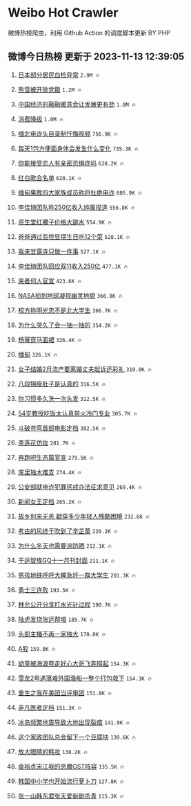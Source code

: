 # Weibo Hot Crawler 



微博热榜爬虫，利用 Github Action 的调度脚本更新 BY PHP 


## 微博今日热榜 更新于 2023-11-13 12:39:05 
1. [日本部分居民血检异常](https://s.weibo.com/weibo?q=%23%E6%97%A5%E6%9C%AC%E9%83%A8%E5%88%86%E5%B1%85%E6%B0%91%E8%A1%80%E6%A3%80%E5%BC%82%E5%B8%B8%23&t=31&band_rank=1&Refer=top) `2.9M 🔥` 

1. [熊雪被开除党籍](https://s.weibo.com/weibo?q=%23%E7%86%8A%E9%9B%AA%E8%A2%AB%E5%BC%80%E9%99%A4%E5%85%9A%E7%B1%8D%23&t=31&band_rank=2&Refer=top) `1.2M 🔥` 

1. [中国经济的融融暖意会让发展更有劲](https://s.weibo.com/weibo?q=%23%E4%B8%AD%E5%9B%BD%E7%BB%8F%E6%B5%8E%E7%9A%84%E8%9E%8D%E8%9E%8D%E6%9A%96%E6%84%8F%E4%BC%9A%E8%AE%A9%E5%8F%91%E5%B1%95%E6%9B%B4%E6%9C%89%E5%8A%B2%23&t=31&band_rank=3&Refer=top) `1.0M 🔥` 

1. [消费降级](https://s.weibo.com/weibo?q=%E6%B6%88%E8%B4%B9%E9%99%8D%E7%BA%A7&t=31&band_rank=4&Refer=top) `1.0M 🔥` 

1. [缅北电诈头目录制忏悔视频](https://s.weibo.com/weibo?q=%23%E7%BC%85%E5%8C%97%E7%94%B5%E8%AF%88%E5%A4%B4%E7%9B%AE%E5%BD%95%E5%88%B6%E5%BF%8F%E6%82%94%E8%A7%86%E9%A2%91%23&t=31&band_rank=5&Refer=top) `756.9K 🔥` 

1. [每天1包方便面身体会发生什么变化](https://s.weibo.com/weibo?q=%23%E6%AF%8F%E5%A4%A91%E5%8C%85%E6%96%B9%E4%BE%BF%E9%9D%A2%E8%BA%AB%E4%BD%93%E4%BC%9A%E5%8F%91%E7%94%9F%E4%BB%80%E4%B9%88%E5%8F%98%E5%8C%96%23&t=31&band_rank=6&Refer=top) `735.3K 🔥` 

1. [你能接受恋人有亲密恐惧症吗](https://s.weibo.com/weibo?q=%23%E4%BD%A0%E8%83%BD%E6%8E%A5%E5%8F%97%E6%81%8B%E4%BA%BA%E6%9C%89%E4%BA%B2%E5%AF%86%E6%81%90%E6%83%A7%E7%97%87%E5%90%97%23&t=31&band_rank=7&Refer=top) `628.2K 🔥` 

1. [红白歌会名单](https://s.weibo.com/weibo?q=%E7%BA%A2%E7%99%BD%E6%AD%8C%E4%BC%9A%E5%90%8D%E5%8D%95&t=31&band_rank=8&Refer=top) `620.1K 🔥` 

1. [缅甸果敢四大家族成员称将杜绝电诈](https://s.weibo.com/weibo?q=%23%E7%BC%85%E7%94%B8%E6%9E%9C%E6%95%A2%E5%9B%9B%E5%A4%A7%E5%AE%B6%E6%97%8F%E6%88%90%E5%91%98%E7%A7%B0%E5%B0%86%E6%9D%9C%E7%BB%9D%E7%94%B5%E8%AF%88%23&t=31&band_rank=9&Refer=top) `605.9K 🔥` 

1. [李佳琦团队称250亿收入纯属捏造](https://s.weibo.com/weibo?q=%23%E6%9D%8E%E4%BD%B3%E7%90%A6%E5%9B%A2%E9%98%9F%E7%A7%B0250%E4%BA%BF%E6%94%B6%E5%85%A5%E7%BA%AF%E5%B1%9E%E6%8D%8F%E9%80%A0%23&t=31&band_rank=10&Refer=top) `556.8K 🔥` 

1. [资生堂红腰子价格大跳水](https://s.weibo.com/weibo?q=%23%E8%B5%84%E7%94%9F%E5%A0%82%E7%BA%A2%E8%85%B0%E5%AD%90%E4%BB%B7%E6%A0%BC%E5%A4%A7%E8%B7%B3%E6%B0%B4%23&t=31&band_rank=11&Refer=top) `554.9K 🔥` 

1. [爸爸通过监控显摆生日吃12个菜](https://s.weibo.com/weibo?q=%23%E7%88%B8%E7%88%B8%E9%80%9A%E8%BF%87%E7%9B%91%E6%8E%A7%E6%98%BE%E6%91%86%E7%94%9F%E6%97%A5%E5%90%8312%E4%B8%AA%E8%8F%9C%23&t=31&band_rank=12&Refer=top) `528.1K 🔥` 

1. [我来甘露寺只做一件事](https://s.weibo.com/weibo?q=%23%E6%88%91%E6%9D%A5%E7%94%98%E9%9C%B2%E5%AF%BA%E5%8F%AA%E5%81%9A%E4%B8%80%E4%BB%B6%E4%BA%8B%23&t=31&band_rank=13&Refer=top) `527.1K 🔥` 

1. [李佳琦团队回应双11收入250亿](https://s.weibo.com/weibo?q=%23%E6%9D%8E%E4%BD%B3%E7%90%A6%E5%9B%A2%E9%98%9F%E5%9B%9E%E5%BA%94%E5%8F%8C11%E6%94%B6%E5%85%A5250%E4%BA%BF%23&t=31&band_rank=14&Refer=top) `477.1K 🔥` 

1. [来者何人官宣](https://s.weibo.com/weibo?q=%23%E6%9D%A5%E8%80%85%E4%BD%95%E4%BA%BA%E5%AE%98%E5%AE%A3%23&t=31&band_rank=15&Refer=top) `423.6K 🔥` 

1. [NASA拍到地球凝视幽灵地貌](https://s.weibo.com/weibo?q=%23NASA%E6%8B%8D%E5%88%B0%E5%9C%B0%E7%90%83%E5%87%9D%E8%A7%86%E5%B9%BD%E7%81%B5%E5%9C%B0%E8%B2%8C%23&t=31&band_rank=16&Refer=top) `366.8K 🔥` 

1. [校方称明光忠不是北大学生](https://s.weibo.com/weibo?q=%23%E6%A0%A1%E6%96%B9%E7%A7%B0%E6%98%8E%E5%85%89%E5%BF%A0%E4%B8%8D%E6%98%AF%E5%8C%97%E5%A4%A7%E5%AD%A6%E7%94%9F%23&t=31&band_rank=17&Refer=top) `366.7K 🔥` 

1. [为什么哭久了会一抽一抽的](https://s.weibo.com/weibo?q=%E4%B8%BA%E4%BB%80%E4%B9%88%E5%93%AD%E4%B9%85%E4%BA%86%E4%BC%9A%E4%B8%80%E6%8A%BD%E4%B8%80%E6%8A%BD%E7%9A%84&t=31&band_rank=18&Refer=top) `354.2K 🔥` 

1. [杨幂穿马面裙](https://s.weibo.com/weibo?q=%23%E6%9D%A8%E5%B9%82%E7%A9%BF%E9%A9%AC%E9%9D%A2%E8%A3%99%23&t=31&band_rank=19&Refer=top) `326.4K 🔥` 

1. [缅甸](https://s.weibo.com/weibo?q=%E7%BC%85%E7%94%B8&t=31&band_rank=20&Refer=top) `326.1K 🔥` 

1. [女子结婚2月流产要离婚丈夫起诉还彩礼](https://s.weibo.com/weibo?q=%23%E5%A5%B3%E5%AD%90%E7%BB%93%E5%A9%9A2%E6%9C%88%E6%B5%81%E4%BA%A7%E8%A6%81%E7%A6%BB%E5%A9%9A%E4%B8%88%E5%A4%AB%E8%B5%B7%E8%AF%89%E8%BF%98%E5%BD%A9%E7%A4%BC%23&t=31&band_rank=21&Refer=top) `319.0K 🔥` 

1. [八段锦瘦肚子是认真的](https://s.weibo.com/weibo?q=%E5%85%AB%E6%AE%B5%E9%94%A6%E7%98%A6%E8%82%9A%E5%AD%90%E6%98%AF%E8%AE%A4%E7%9C%9F%E7%9A%84&t=31&band_rank=22&Refer=top) `316.5K 🔥` 

1. [你习惯多久洗一次头发](https://s.weibo.com/weibo?q=%23%E4%BD%A0%E4%B9%A0%E6%83%AF%E5%A4%9A%E4%B9%85%E6%B4%97%E4%B8%80%E6%AC%A1%E5%A4%B4%E5%8F%91%23&t=31&band_rank=23&Refer=top) `312.5K 🔥` 

1. [54岁教授吃饭太认真带火冷门专业](https://s.weibo.com/weibo?q=%2354%E5%B2%81%E6%95%99%E6%8E%88%E5%90%83%E9%A5%AD%E5%A4%AA%E8%AE%A4%E7%9C%9F%E5%B8%A6%E7%81%AB%E5%86%B7%E9%97%A8%E4%B8%93%E4%B8%9A%23&t=31&band_rank=24&Refer=top) `305.7K 🔥` 

1. [斗破苍穹首部电影定档](https://s.weibo.com/weibo?q=%23%E6%96%97%E7%A0%B4%E8%8B%8D%E7%A9%B9%E9%A6%96%E9%83%A8%E7%94%B5%E5%BD%B1%E5%AE%9A%E6%A1%A3%23&t=31&band_rank=25&Refer=top) `302.5K 🔥` 

1. [李莲花仿妆](https://s.weibo.com/weibo?q=%E6%9D%8E%E8%8E%B2%E8%8A%B1%E4%BB%BF%E5%A6%86&t=31&band_rank=26&Refer=top) `281.7K 🔥` 

1. [奔跑吧生态篇官宣](https://s.weibo.com/weibo?q=%23%E5%A5%94%E8%B7%91%E5%90%A7%E7%94%9F%E6%80%81%E7%AF%87%E5%AE%98%E5%AE%A3%23&t=31&band_rank=27&Refer=top) `279.5K 🔥` 

1. [库里独木难支](https://s.weibo.com/weibo?q=%E5%BA%93%E9%87%8C%E7%8B%AC%E6%9C%A8%E9%9A%BE%E6%94%AF&t=31&band_rank=28&Refer=top) `274.4K 🔥` 

1. [公安部就电诈犯罪惩戒办法征求意见](https://s.weibo.com/weibo?q=%23%E5%85%AC%E5%AE%89%E9%83%A8%E5%B0%B1%E7%94%B5%E8%AF%88%E7%8A%AF%E7%BD%AA%E6%83%A9%E6%88%92%E5%8A%9E%E6%B3%95%E5%BE%81%E6%B1%82%E6%84%8F%E8%A7%81%23&t=31&band_rank=29&Refer=top) `269.4K 🔥` 

1. [新闻女王定档](https://s.weibo.com/weibo?q=%23%E6%96%B0%E9%97%BB%E5%A5%B3%E7%8E%8B%E5%AE%9A%E6%A1%A3%23&t=31&band_rank=30&Refer=top) `265.2K 🔥` 

1. [故乡别来无恙 戳穿多少年轻人残酷困境](https://s.weibo.com/weibo?q=%E6%95%85%E4%B9%A1%E5%88%AB%E6%9D%A5%E6%97%A0%E6%81%99%20%E6%88%B3%E7%A9%BF%E5%A4%9A%E5%B0%91%E5%B9%B4%E8%BD%BB%E4%BA%BA%E6%AE%8B%E9%85%B7%E5%9B%B0%E5%A2%83&t=31&band_rank=31&Refer=top) `232.6K 🔥` 

1. [考古的风终于吹到了辛芷蕾](https://s.weibo.com/weibo?q=%E8%80%83%E5%8F%A4%E7%9A%84%E9%A3%8E%E7%BB%88%E4%BA%8E%E5%90%B9%E5%88%B0%E4%BA%86%E8%BE%9B%E8%8A%B7%E8%95%BE&t=31&band_rank=32&Refer=top) `220.2K 🔥` 

1. [为什么冬天也需要涂防晒](https://s.weibo.com/weibo?q=%23%E4%B8%BA%E4%BB%80%E4%B9%88%E5%86%AC%E5%A4%A9%E4%B9%9F%E9%9C%80%E8%A6%81%E6%B6%82%E9%98%B2%E6%99%92%23&t=31&band_rank=33&Refer=top) `212.1K 🔥` 

1. [于适智族GQ十一月刊封面](https://s.weibo.com/weibo?q=%23%E4%BA%8E%E9%80%82%E6%99%BA%E6%97%8FGQ%E5%8D%81%E4%B8%80%E6%9C%88%E5%88%8A%E5%B0%81%E9%9D%A2%23&t=31&band_rank=34&Refer=top) `211.1K 🔥` 

1. [男孩地铁呼呼大睡急坏一群大学生](https://s.weibo.com/weibo?q=%23%E7%94%B7%E5%AD%A9%E5%9C%B0%E9%93%81%E5%91%BC%E5%91%BC%E5%A4%A7%E7%9D%A1%E6%80%A5%E5%9D%8F%E4%B8%80%E7%BE%A4%E5%A4%A7%E5%AD%A6%E7%94%9F%23&t=31&band_rank=35&Refer=top) `201.3K 🔥` 

1. [勇士三连败](https://s.weibo.com/weibo?q=%E5%8B%87%E5%A3%AB%E4%B8%89%E8%BF%9E%E8%B4%A5&t=31&band_rank=36&Refer=top) `193.5K 🔥` 

1. [林允公开分享打水光针过程](https://s.weibo.com/weibo?q=%23%E6%9E%97%E5%85%81%E5%85%AC%E5%BC%80%E5%88%86%E4%BA%AB%E6%89%93%E6%B0%B4%E5%85%89%E9%92%88%E8%BF%87%E7%A8%8B%23&t=31&band_rank=37&Refer=top) `190.7K 🔥` 

1. [陆虎发烧张远帮唱](https://s.weibo.com/weibo?q=%23%E9%99%86%E8%99%8E%E5%8F%91%E7%83%A7%E5%BC%A0%E8%BF%9C%E5%B8%AE%E5%94%B1%23&t=31&band_rank=38&Refer=top) `185.7K 🔥` 

1. [头部主播不再一家独大](https://s.weibo.com/weibo?q=%23%E5%A4%B4%E9%83%A8%E4%B8%BB%E6%92%AD%E4%B8%8D%E5%86%8D%E4%B8%80%E5%AE%B6%E7%8B%AC%E5%A4%A7%23&t=31&band_rank=39&Refer=top) `170.0K 🔥` 

1. [A股](https://s.weibo.com/weibo?q=A%E8%82%A1&t=31&band_rank=40&Refer=top) `159.0K 🔥` 

1. [幼童被海浪卷走好心大哥飞奔捞起](https://s.weibo.com/weibo?q=%23%E5%B9%BC%E7%AB%A5%E8%A2%AB%E6%B5%B7%E6%B5%AA%E5%8D%B7%E8%B5%B0%E5%A5%BD%E5%BF%83%E5%A4%A7%E5%93%A5%E9%A3%9E%E5%A5%94%E6%8D%9E%E8%B5%B7%23&t=31&band_rank=41&Refer=top) `154.3K 🔥` 

1. [雪龙2号遇落难外国渔船一整个打包救下](https://s.weibo.com/weibo?q=%23%E9%9B%AA%E9%BE%992%E5%8F%B7%E9%81%87%E8%90%BD%E9%9A%BE%E5%A4%96%E5%9B%BD%E6%B8%94%E8%88%B9%E4%B8%80%E6%95%B4%E4%B8%AA%E6%89%93%E5%8C%85%E6%95%91%E4%B8%8B%23&t=31&band_rank=42&Refer=top) `154.3K 🔥` 

1. [重生之我在美团当评审团](https://s.weibo.com/weibo?q=%E9%87%8D%E7%94%9F%E4%B9%8B%E6%88%91%E5%9C%A8%E7%BE%8E%E5%9B%A2%E5%BD%93%E8%AF%84%E5%AE%A1%E5%9B%A2&t=31&band_rank=43&Refer=top) `151.8K 🔥` 

1. [非凡医者定档](https://s.weibo.com/weibo?q=%E9%9D%9E%E5%87%A1%E5%8C%BB%E8%80%85%E5%AE%9A%E6%A1%A3&t=31&band_rank=44&Refer=top) `151.3K 🔥` 

1. [冰岛频繁地震导致大地出现裂痕](https://s.weibo.com/weibo?q=%23%E5%86%B0%E5%B2%9B%E9%A2%91%E7%B9%81%E5%9C%B0%E9%9C%87%E5%AF%BC%E8%87%B4%E5%A4%A7%E5%9C%B0%E5%87%BA%E7%8E%B0%E8%A3%82%E7%97%95%23&t=31&band_rank=45&Refer=top) `141.9K 🔥` 

1. [这个家政团队总会留下一个豆腐块](https://s.weibo.com/weibo?q=%23%E8%BF%99%E4%B8%AA%E5%AE%B6%E6%94%BF%E5%9B%A2%E9%98%9F%E6%80%BB%E4%BC%9A%E7%95%99%E4%B8%8B%E4%B8%80%E4%B8%AA%E8%B1%86%E8%85%90%E5%9D%97%23&t=31&band_rank=46&Refer=top) `139.6K 🔥` 

1. [放大眼睛的韩妆](https://s.weibo.com/weibo?q=%E6%94%BE%E5%A4%A7%E7%9C%BC%E7%9D%9B%E7%9A%84%E9%9F%A9%E5%A6%86&t=31&band_rank=47&Refer=top) `138.2K 🔥` 

1. [金裕贞宋江我的恶魔OST阵容](https://s.weibo.com/weibo?q=%23%E9%87%91%E8%A3%95%E8%B4%9E%E5%AE%8B%E6%B1%9F%E6%88%91%E7%9A%84%E6%81%B6%E9%AD%94OST%E9%98%B5%E5%AE%B9%23&t=31&band_rank=48&Refer=top) `135.5K 🔥` 

1. [韩国中小学也开始流行萝卜刀](https://s.weibo.com/weibo?q=%23%E9%9F%A9%E5%9B%BD%E4%B8%AD%E5%B0%8F%E5%AD%A6%E4%B9%9F%E5%BC%80%E5%A7%8B%E6%B5%81%E8%A1%8C%E8%90%9D%E5%8D%9C%E5%88%80%23&t=31&band_rank=49&Refer=top) `127.8K 🔥` 

1. [张一山韩东君张天爱新剧杀青](https://s.weibo.com/weibo?q=%23%E5%BC%A0%E4%B8%80%E5%B1%B1%E9%9F%A9%E4%B8%9C%E5%90%9B%E5%BC%A0%E5%A4%A9%E7%88%B1%E6%96%B0%E5%89%A7%E6%9D%80%E9%9D%92%23&t=31&band_rank=50&Refer=top) `115.3K 🔥` 

